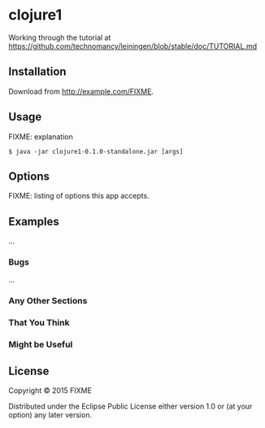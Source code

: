 # clojure1

Working through the tutorial at
https://github.com/technomancy/leiningen/blob/stable/doc/TUTORIAL.md

## Installation

Download from http://example.com/FIXME.

## Usage

FIXME: explanation

    $ java -jar clojure1-0.1.0-standalone.jar [args]

## Options

FIXME: listing of options this app accepts.

## Examples

...

### Bugs

...

### Any Other Sections
### That You Think
### Might be Useful

## License

Copyright © 2015 FIXME

Distributed under the Eclipse Public License either version 1.0 or (at
your option) any later version.
